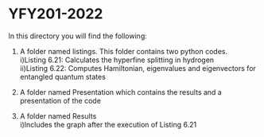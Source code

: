 # YFY201-2022

In this directory you will find the following:
1)	A folder named listings. This folder contains two python codes.\
 	i)Listing 6.21: Calculates the hyperfine splitting in hydrogen\
 	ii)Listing 6.22: Computes Hamiltonian, eigenvalues and eigenvectors for entangled quantum states

2)	A folder named Presentation which contains the results and a presentation of the code 

3)	A folder named Results\
 	i)Includes the graph after the execution of Listing 6.21


